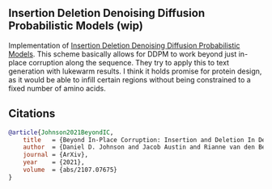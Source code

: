 ## Insertion Deletion Denoising Diffusion Probabilistic Models (wip)

Implementation of <a href="https://arxiv.org/abs/2107.07675">Insertion Deletion Denoising Diffusion Probabilistic Models</a>. This scheme basically allows for DDPM to work beyond just in-place corruption along the sequence. They try to apply this to text generation with lukewarm results. I think it holds promise for protein design, as it would be able to infill certain regions without being constrained to a fixed number of amino acids.

## Citations

```bibtex
@article{Johnson2021BeyondIC,
    title   = {Beyond In-Place Corruption: Insertion and Deletion In Denoising Probabilistic Models},
    author  = {Daniel D. Johnson and Jacob Austin and Rianne van den Berg and Daniel Tarlow},
    journal = {ArXiv},
    year    = {2021},
    volume  = {abs/2107.07675}
}
```
